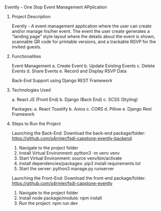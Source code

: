 Evently - One Stop Event Management APplication

1. Project Description

   Evently - A event management application where the user can create and/or manage his/her event. The event the user create generates a “landing page” style layout where the details about the event is shown, scannable QR code for printable versions, and a trackable RSVP for the invited guests.

2. Functionalities

   Event Management
   a. Create Event
   b. Update Existing Events
   c. Delete Events
   d. Share Events
   e. Record and Display RSVP Data

   Back-End Support using Django REST Framework

3. Technologies Used

   a. React JS (Front End)
   b. Django (Back End)
   c. SCSS (Styling)

   Packages:
   a. React Toastify
   b. Axios
   c. CORS
   d. Pillow
   e. Django Rest Framework

4. Steps to Run the Project

   Launching the Back-End:
   Download the back-end package/folder: https://github.com/s4rmier/fsdi-capstone-evently-backend

   1. Navigate to the project folder
   2. Install Virtual Environment: python3 -m venv venv
   3. Start Virtual Environment: source venv/bin/activate
   4. install dependencies/packages: pip3 install requirements.txt
   5. Start the server: python3 manage.py runserver

   Launching the Front-End:
   Download the front-end package/folder: https://github.com/s4rmier/fsdi-capstone-evently

   1. Navigate to the project folder
   2. Install node package/module: npm install
   3. Run the project: npm run dev
